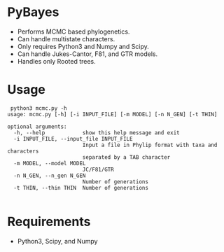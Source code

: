 # PyBayes

- Performs MCMC based phylogenetics.
- Can handle multistate characters.
- Only requires Python3 and Numpy and Scipy.
- Can handle Jukes-Cantor, F81, and GTR models.
- Handles only Rooted trees.

# Usage
```
 python3 mcmc.py -h
usage: mcmc.py [-h] [-i INPUT_FILE] [-m MODEL] [-n N_GEN] [-t THIN]

optional arguments:
  -h, --help            show this help message and exit
  -i INPUT_FILE, --input_file INPUT_FILE
                        Input a file in Phylip format with taxa and characters
                        separated by a TAB character
  -m MODEL, --model MODEL
                        JC/F81/GTR
  -n N_GEN, --n_gen N_GEN
                        Number of generations
  -t THIN, --thin THIN  Number of generations
  
  ```
# Requirements
- Python3, Scipy, and Numpy
 
